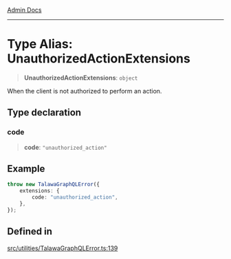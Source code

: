 [Admin Docs](/)

***

# Type Alias: UnauthorizedActionExtensions

> **UnauthorizedActionExtensions**: `object`

When the client is not authorized to perform an action.

## Type declaration

### code

> **code**: `"unauthorized_action"`

## Example

```ts
throw new TalawaGraphQLError({
	extensions: {
		code: "unauthorized_action",
	},
});
```

## Defined in

[src/utilities/TalawaGraphQLError.ts:139](https://github.com/NishantSinghhhhh/talawa-api/blob/05ae6a4794762096d917a90a3af0db22b7c47392/src/utilities/TalawaGraphQLError.ts#L139)
